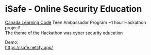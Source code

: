 # iSafe - Online Security Education

[Canada Learning Code](www.canadalearningcode.ca) Teen Ambassador Program ~1 hour Hackathon project!  
The theme of the Hackathon was cyber security education  

Demo:  
https://isafe.netlify.app/  
